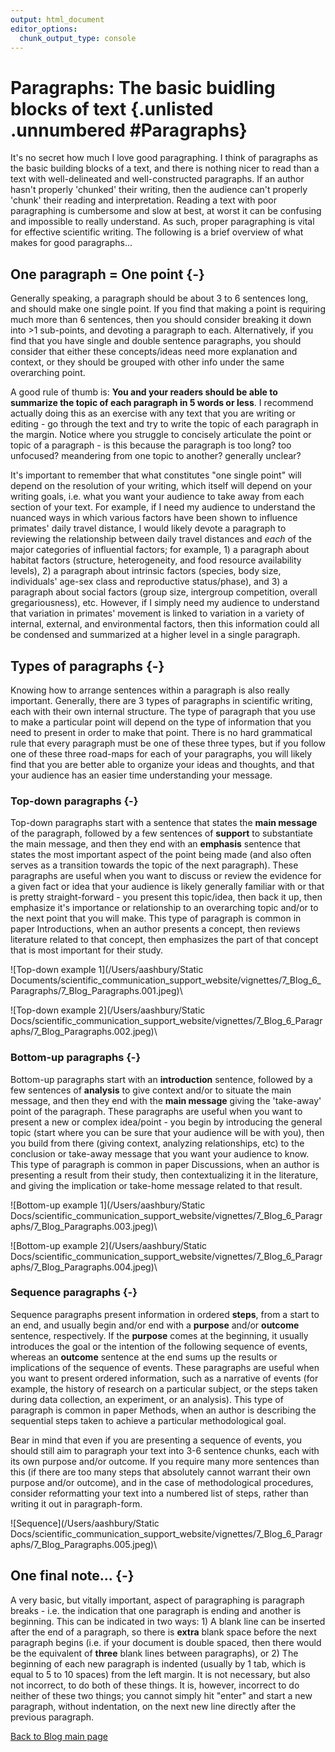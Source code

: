 ```yaml
---
output: html_document
editor_options:
  chunk_output_type: console
---
```




# Paragraphs: The basic buidling blocks of text {.unlisted .unnumbered #Paragraphs}

It's no secret how much I love good paragraphing. I think of paragraphs as the basic building blocks of a text, and there is nothing nicer to read than a text with well-delineated and well-constructed paragraphs. If an author hasn't properly 'chunked' their writing, then the audience can't properly 'chunk' their reading and interpretation. Reading a text with poor paragraphing is cumbersome and slow at best, at worst it can be confusing and impossible to really understand. As such, proper paragraphing is vital for effective scientific writing. The following is a brief overview of what makes for good paragraphs...

## One paragraph = One point {-}

Generally speaking, a paragraph should be about 3 to 6 sentences long, and should make one single point. If you find that making a point is requiring much more than 6 sentences, then you should consider breaking it down into >1 sub-points, and devoting a paragraph to each. Alternatively, if you find that you have single and double sentence paragraphs, you should consider that either these concepts/ideas need more explanation and context, or they should be grouped with other info under the same overarching point.

A good rule of thumb is: **You and your readers should be able to summarize the topic of each paragraph in 5 words or less**. I recommend actually doing this as an exercise with any text that you are writing or editing - go through the text and try to write the topic of each paragraph in the margin. Notice where you struggle to concisely articulate the point or topic of a paragraph - is this because the paragraph is too long? too unfocused? meandering from one topic to another? generally unclear?

It's important to remember that what constitutes "one single point" will depend on the resolution of your writing, which itself will depend on your writing goals, i.e. what you want your audience to take away from each section of your text. For example, if I need my audience to understand the nuanced ways in which various factors have been shown to influence primates' daily travel distance, I would likely devote a paragraph to reviewing the relationship between daily travel distances and *each* of the major categories of influential factors; for example, 1) a paragraph about habitat factors (structure, heterogeneity, and food resource availability levels), 2) a paragraph about intrinsic factors (species, body size, individuals' age-sex class and reproductive status/phase), and 3) a paragraph about social factors (group size, intergroup competition, overall gregariousness), etc. However, if I simply need my audience to understand that variation in primates' movement is linked to variation in a variety of internal, external, and environmental factors, then this information could all be condensed and summarized at a higher level in a single paragraph.

## Types of paragraphs {-}

Knowing how to arrange sentences within a paragraph is also really important. Generally, there are 3 types of paragraphs in scientific writing, each with their own internal structure. The type of paragraph that you use to make a particular point will depend on the type of information that you need to present in order to make that point. There is no hard grammatical rule that every paragraph must be one of these three types, but if you follow one of these three road-maps for each of your paragraphs, you will likely find that you are better able to organize your ideas and thoughts, and that your audience has an easier time understanding your message.

### Top-down paragraphs {-}

Top-down paragraphs start with a sentence that states the **main message** of the paragraph, followed by a few sentences of **support** to substantiate the main message, and then they end with an **emphasis** sentence that states the most important aspect of the point being made (and also often serves as a transition towards the topic of the next paragraph). These paragraphs are useful when you want to discuss or review the evidence for a given fact or idea that your audience is likely generally familiar with or that is pretty straight-forward - you present this topic/idea, then back it up, then emphasize it's importance or relationship to an overarching topic and/or to the next point that you will make. This type of paragraph is common in paper Introductions, when an author presents a concept, then reviews literature related to that concept, then emphasizes the part of that concept that is most important for their study. 

![Top-down example 1](/Users/aashbury/Static Documents/scientific_communication_support_website/vignettes/7_Blog_6_Paragraphs/7_Blog_Paragraphs.001.jpeg)\

![Top-down example 2](/Users/aashbury/Static Docs/scientific_communication_support_website/vignettes/7_Blog_6_Paragraphs/7_Blog_Paragraphs.002.jpeg)\

### Bottom-up paragraphs {-}

Bottom-up paragraphs start with an **introduction** sentence, followed by a few sentences of **analysis** to give context and/or to situate the main message, and then they end with the **main message** giving the 'take-away' point of the paragraph. These paragraphs are useful when you want to present a new or complex idea/point - you begin by introducing the general topic (start where you can be sure that your audience will be with you), then you build from there (giving context, analyzing relationships, etc) to the conclusion or take-away message that you want your audience to know. This type of paragraph is common in paper Discussions, when an author is presenting a result from their study, then contextualizing it in the literature, and giving the implication or take-home message related to that result.

![Bottom-up example 1](/Users/aashbury/Static Docs/scientific_communication_support_website/vignettes/7_Blog_6_Paragraphs/7_Blog_Paragraphs.003.jpeg)\

![Bottom-up example 2](/Users/aashbury/Static Docs/scientific_communication_support_website/vignettes/7_Blog_6_Paragraphs/7_Blog_Paragraphs.004.jpeg)\

### Sequence paragraphs {-}

Sequence paragraphs present information in ordered **steps**, from a start to an end, and usually begin and/or end with a **purpose** and/or **outcome** sentence, respectively.  If the **purpose** comes at the beginning, it usually introduces the goal or the intention of the following sequence of events, whereas an **outcome** sentence at the end sums up the results or implications of the sequence of events. These paragraphs are useful when you want to present ordered information, such as a narrative of events (for example, the history of research on a particular subject, or the steps taken during data collection, an experiment, or an analysis). This type of paragraph is common in paper Methods, when an author is describing the sequential steps taken to achieve a particular methodological goal.

Bear in mind that even if you are presenting a sequence of events, you should still aim to paragraph your text into 3-6 sentence chunks, each with its own purpose and/or outcome. If you require many more sentences than this (if there are too many steps that absolutely cannot warrant their own purpose and/or outcome), and in the case of methodological procedures, consider reformatting your text into a numbered list of steps, rather than writing it out in paragraph-form.

![Sequence](/Users/aashbury/Static Docs/scientific_communication_support_website/vignettes/7_Blog_6_Paragraphs/7_Blog_Paragraphs.005.jpeg)\


## One final note... {-}

A very basic, but vitally important, aspect of paragraphing is paragraph breaks - i.e. the indication that one paragraph is ending and another is beginning. This can be indicated in two ways: 1) A blank line can be inserted after the end of a paragraph, so there is **extra** blank space before the next paragraph begins (i.e. if your document is double spaced, then there would be the equivalent of **three** blank lines between paragraphs), or 2) The beginning of each new paragraph is indented (usually by 1 tab, which is equal to 5 to 10 spaces) from the left margin. It is not necessary, but also not incorrect, to do both of these things. It is, however, incorrect to do neither of these two things; you cannot simply hit "enter" and start a new paragraph, without indentation, on the next new line directly after the previous paragraph.

[Back to Blog main page](#blog_main)  
